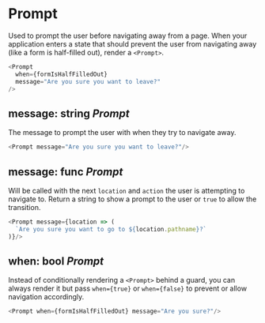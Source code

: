 # Prompt

Used to prompt the user before navigating away from a page. When your application enters a state that should prevent the user from navigating away (like a form is half-filled out), render a `<Prompt>`.

```js
<Prompt
  when={formIsHalfFilledOut}
  message="Are you sure you want to leave?"
/>
```

## message: string _Prompt_

The message to prompt the user with when they try to navigate away.

```js
<Prompt message="Are you sure you want to leave?"/>
```

## message: func _Prompt_

Will be called with the next `location` and `action` the user is attempting to navigate to. Return a string to show a prompt to the user or `true` to allow the transition.

```js
<Prompt message={location => (
  `Are you sure you want to go to ${location.pathname}?`
)}/>
```

## when: bool _Prompt_

Instead of conditionally rendering a `<Prompt>` behind a guard, you can always render it but pass `when={true}` or `when={false}` to prevent or allow navigation accordingly.

```js
<Prompt when={formIsHalfFilledOut} message="Are you sure?"/>
```

